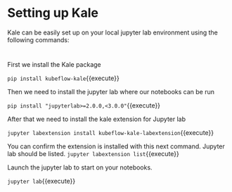 # Setting up Kale

Kale can be easily set up on your local jupyter lab environment using the following commands:
#
First we install the Kale package

`pip install kubeflow-kale`{{execute}}

Then we need to install the jupyter lab where our notebooks can be run

`pip install "jupyterlab>=2.0.0,<3.0.0"`{{execute}}

After that we need to install the kale extension for Jupyter lab

`jupyter labextension install kubeflow-kale-labextension`{{execute}}

You can confirm the extension is installed with this next command. Jupyter lab should be listed.
`jupyter labextension list`{{execute}}

Launch the jupyter lab to start on your notebooks.

`jupyter lab`{{execute}}
#